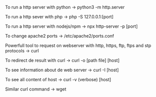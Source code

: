 To run a http server with python -> python3 -m http.server

To run a http sever with php -> php -S 127.0.0.1:[port]

To run a http server with nodejs/npm -> npx http-server -p [port]

To change apache2 ports -> /etc/apache2/ports.conf

Powerfull tool to request on webserver with http, https, ftp, ftps and stp protocols -> curl

To redirect de result with curl -> curl -o [path file] [host]

To see information about de web server -> curl -I [host]

To see all content of host -> curl -v (verbose) [host]

Similar curl command -> wget
